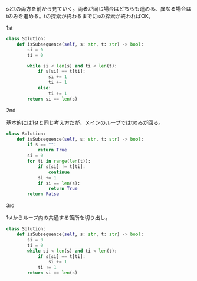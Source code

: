 sとtの両方を前から見ていく。両者が同じ場合はどちらも進める、異なる場合はtのみを進める。tの探索が終わるまでにsの探索が終わればOK。

1st
```python
class Solution:
    def isSubsequence(self, s: str, t: str) -> bool:
        si = 0
        ti = 0

        while si < len(s) and ti < len(t):
            if s[si] == t[ti]:
                si += 1
                ti += 1
            else:
                ti += 1
        return si == len(s)
```

2nd

基本的には1stと同じ考え方だが、メインのループではtのみが回る。
```python
class Solution:
    def isSubsequence(self, s: str, t: str) -> bool:
        if s == "":
            return True
        si = 0
        for ti in range(len(t)):
            if s[si] != t[ti]:
                continue
            si += 1
            if si == len(s):
                return True
        return False
```

3rd

1stからループ内の共通する箇所を切り出し。

```python
class Solution:
    def isSubsequence(self, s: str, t: str) -> bool:
        si = 0
        ti = 0
        while si < len(s) and ti < len(t):
            if s[si] == t[ti]:
                si += 1
            ti += 1
        return si == len(s)
```
